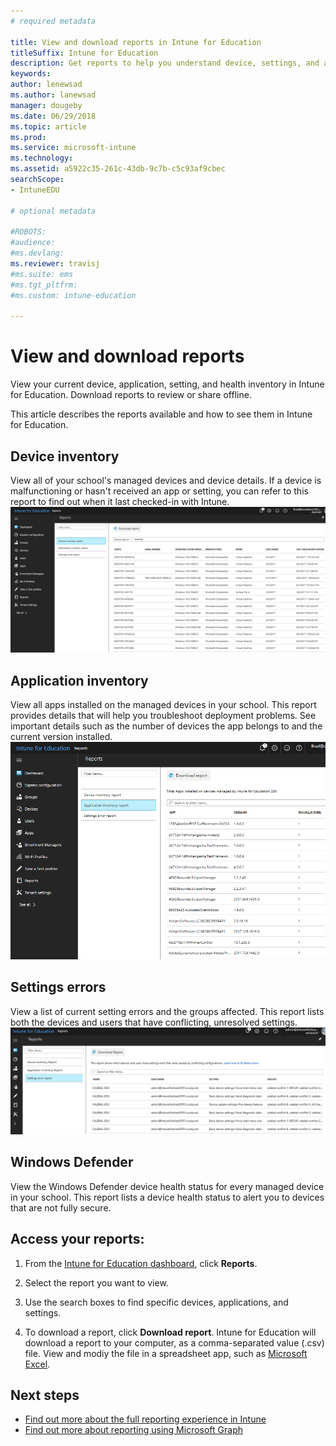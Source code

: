 ```yaml
---
# required metadata

title: View and download reports in Intune for Education 
titleSuffix: Intune for Education
description: Get reports to help you understand device, settings, and application activity in Intune for Education.
keywords:
author: lenewsad
ms.author: lanewsad
manager: dougeby
ms.date: 06/29/2018
ms.topic: article
ms.prod:
ms.service: microsoft-intune
ms.technology:
ms.assetid: a5922c35-261c-43db-9c7b-c5c93af9cbec
searchScope:
- IntuneEDU

# optional metadata

#ROBOTS:
#audience:
#ms.devlang:
ms.reviewer: travisj
#ms.suite: ems
#ms.tgt_pltfrm:
#ms.custom: intune-education

---
```


# View and download reports

View your current device, application, setting, and health inventory in Intune for Education. Download reports to review or share offline.

This article describes the reports available and how to see them in Intune for Education.

## Device inventory
View all of your school's managed devices and device details. If a device is malfunctioning or hasn't received an app or setting, you can refer to this report to find out when it last checked-in with Intune.   
   ![The device inventory report screen, showing a list of devices under Intune for Education management.](./media/reports-001-device-inventory.png)

## Application inventory
View all apps installed on the managed devices in your school. This report provides details that will help you troubleshoot deployment problems. See important details such as the number of devices the app belongs to and the current version installed.  
 ![The application inventory report screen, showing a list of apps under Intune for Education management.](./media/reports-002-app-inventory.png)  

## Settings errors
View a list of current setting errors and the groups affected. This report lists both the devices and users that have conflicting, unresolved settings.  
   ![The settings errors report screen, showing a list of setting conflicts.](./media/reports-003-settings-error.png)

## Windows Defender
View the Windows Defender device health status for every managed device in your school. This report lists a device health status to alert you to devices that are not fully secure. 

## Access your reports:

1. From the [Intune for Education dashboard](https://intuneeducation.portal.azure.com), click **Reports**.

2. Select the report you want to view. 
3. Use the search boxes to find specific devices, applications, and settings.
4. To download a report, click **Download report**. Intune for Education will download a report to your computer, as a comma-separated value (.csv) file. View and modiy the file in a spreadsheet app, such as [Microsoft Excel](https://support.office.com/article/Import-or-export-text-txt-or-csv-files-5250ac4c-663c-47ce-937b-339e391393ba).  

## Next steps  

- [Find out more about the full reporting experience in Intune](https://docs.microsoft.com/intune/deploy-use/understand-microsoft-intune-operations-by-using-reports)
- [Find out more about reporting using Microsoft Graph](https://developer.microsoft.com/graph/docs/overview/overview)
